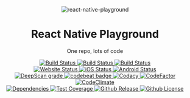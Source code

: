 <div align="center">
  <img src="https://www.appstud.com/wp-content/uploads/2018/03/React-Native-Titre.png" alt="react-native-playground">
  <h1 align="center">React Native Playground</h1>
  <p align="center">One repo, lots of code</p>
  <div>
    <a href="https://github.com/ethanneff/example/actions/workflows/validate-code.yml">
        <img src="https://github.com/ethanneff/example/actions/workflows/validate-code.yml/badge.svg" alt="Build Status" />
    </a>
    <a href="https://github.com/ethanneff/example/actions/workflows/deploy-to-github-pages.yml">
        <img src="https://github.com/ethanneff/example/actions/workflows/deploy-to-github-pages.yml/badge.svg" alt="Build Status" />
    </a>
    <a href="https://github.com/ethanneff/example/actions/workflows/deploy-to-github-packages.yml">
        <img src="https://github.com/ethanneff/example/actions/workflows/deploy-to-github-packages.yml/badge.svg" alt="Build Status" />
    </a>
  </div>
  <div>
    <a href="https://ethanneff.github.io/example/">
        <img src="https://img.shields.io/website/https/ethanneff.github.io/example.svg" alt="Website Status" />
    </a>
    <a href="https://appcenter.ms/users/ethanneff/apps/example-ios/build/branches">
        <img src="https://build.appcenter.ms/v0.1/apps/42722749-8265-4288-a52c-302c8a9cf2f5/branches/master/badge" alt="iOS Status" />
    </a>
    <a href="https://appcenter.ms/users/ethanneff/apps/example-android/build/branches">
        <img src="https://build.appcenter.ms/v0.1/apps/df89c6b2-fd8d-496d-9f1b-8c48bf668013/branches/master/badge" alt="Android Status" />
    </a>
  </div>
  <div>
    <a href="https://deepscan.io/dashboard#view=project&tid=5433&pid=7223&bid=69097">
      <img src="https://deepscan.io/api/teams/5433/projects/7223/branches/69097/badge/grade.svg" alt="DeepScan grade">
    </a>
    <a href="https://codebeat.co/projects/github-com-ethanneff-example-master">
      <img src="https://codebeat.co/badges/db921277-9f48-42e6-929f-8c56ae62d585" alt="codebeat badge" />
    </a>
    <a href="https://www.codacy.com/manual/ethanneff/example">
      <img src="https://api.codacy.com/project/badge/Grade/dca655d1a64a40d7bd3e77ec4cd39061" alt="Codacy">
    </a>
    <a href="https://www.codefactor.io/repository/github/ethanneff/example">
      <img src="https://www.codefactor.io/repository/github/ethanneff/example/badge" alt="CodeFactor" />
    </a>
    <a href="https://codeclimate.com/github/ethanneff/example">
      <img src="https://api.codeclimate.com/v1/badges/0f040f1f40b1976af3ab/maintainability" alt="CodeClimate" />
    </a>
  </div>
  <div>
    <a href="https://depfu.com/github/ethanneff/example?project_id=13687">
      <img src="https://badges.depfu.com/badges/5db9285618b61ad8cb04aca559d53839/overview.svg" alt="Dependencies" />
    </a>
    <a href="https://codecov.io/gh/ethanneff/example">
      <img src="https://codecov.io/gh/ethanneff/example/branch/master/graph/badge.svg" alt="Test Coverage" />
    </a>
    <a href="https://github.com/ethanneff/example">
      <img src="https://img.shields.io/github/release/ethanneff/example.svg" alt="Github Release" />
    </a>
    <a href="https://github.com/ethanneff/example/blob/master/docs/LICENSE.md">
      <img src="https://img.shields.io/badge/license-MIT-blue.svg" alt="Github License" />
    </a>
  </div>
</div>
